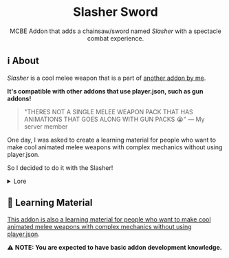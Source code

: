 <div align="center">

# Slasher Sword

MCBE Addon that adds a chainsaw/sword named _Slasher_ with a spectacle combat experience.

</div>

## :information_source: About

_Slasher_ is a cool melee weapon that is a part of [another addon by me](https://github.com/lc-studios-mc/scp-dystopia).

**It's compatible with other addons that use player.json, such as gun addons!**

> "THERES NOT A SINGLE MELEE WEAPON PACK THAT HAS ANIMATIONS THAT GOES ALONG WITH GUN PACKS 😭"
> — My server member

One day, I was asked to create a learning material for people who want to make cool animated melee weapons with complex mechanics without using player.json.

So I decided to do it with the Slasher!

<details>
<summary>Lore</summary>

It is a medium-sized chainsaw-like sword,
originally developed for an organization dedicated to containing anomalous entities.

In recent years, it has undergone testing and proven its usefulness.

It is currently in limited use by special forces around the world.

</details>

## :green_book: Learning Material

<ins>This addon is also a learning material for people who want to make cool animated melee weapons with complex mechanics without using player.json</ins>.

:warning: **NOTE: You are expected to have basic addon development knowledge.**
